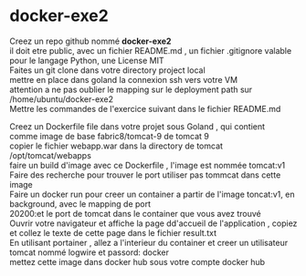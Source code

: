 # docker-exe2
Creez un repo github nommé **docker-exe2**  
il doit etre public, avec un fichier README.md , un fichier  .gitignore valable pour le langage Python, une License MIT  
Faites un git clone dans votre directory project local   
mettre en place dans goland la connexion ssh vers votre VM   
attention a ne pas oublier le mapping sur le deployment path sur /home/ubuntu/docker-exe2  
Mettre les commandes de l'exercice suivant dans le fichier README.md

Creez un Dockerfile file dans votre projet sous Goland , qui contient  
comme image de base fabric8/tomcat-9 de tomcat 9  
copier le fichier webapp.war dans la directory  de tomcat /opt/tomcat/webapps  
faire un build d'image avec ce Dockerfile , l'image est nommée tomcat:v1  
Faire des recherche pour trouver le port utiliser pas tommcat dans cette image  
Faire un docker run pour creer un container a partir de l'image toncat:v1, en background, avec le mapping de port   
20200:et le port de tomcat dans le container que vous avez trouvé  
Ouvrir votre navigateur et affiche la page dd'accueil de l'application , copiez et collez le texte de cette page dans le fichier result.txt  
En utilisant portainer , allez a l'interieur du container et creer un utilisateur tomcat nommé logwire et passord: docker  
mettez cette image dans docker hub sous votre compte docker hub  
